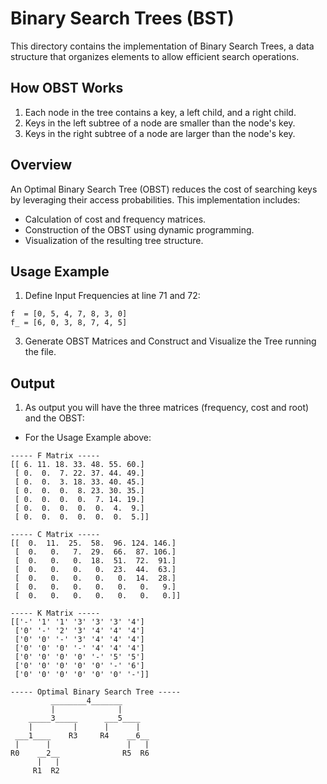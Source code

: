 # Binary Search Trees (BST)

This directory contains the implementation of Binary Search Trees, a data structure that organizes elements to allow efficient search operations.

## How OBST Works

1. Each node in the tree contains a key, a left child, and a right child.
2. Keys in the left subtree of a node are smaller than the node's key.
3. Keys in the right subtree of a node are larger than the node's key.

## Overview
An Optimal Binary Search Tree (OBST) reduces the cost of searching keys by leveraging their access probabilities. This implementation includes:
- Calculation of cost and frequency matrices.
- Construction of the OBST using dynamic programming.
- Visualization of the resulting tree structure.

## Usage Example

1. Define Input Frequencies at line 71 and 72:
```
f  = [0, 5, 4, 7, 8, 3, 0]
f_ = [6, 0, 3, 8, 7, 4, 5]
```
3. Generate OBST Matrices and Construct and Visualize the Tree running the file.

## Output

1. As output you will have the three matrices (frequency, cost and root) and the OBST:

- For the Usage Example above:
```
----- F Matrix -----
[[ 6. 11. 18. 33. 48. 55. 60.]
 [ 0.  0.  7. 22. 37. 44. 49.]
 [ 0.  0.  3. 18. 33. 40. 45.]
 [ 0.  0.  0.  8. 23. 30. 35.]
 [ 0.  0.  0.  0.  7. 14. 19.]
 [ 0.  0.  0.  0.  0.  4.  9.]
 [ 0.  0.  0.  0.  0.  0.  5.]]

----- C Matrix -----
[[  0.  11.  25.  58.  96. 124. 146.]
 [  0.   0.   7.  29.  66.  87. 106.]
 [  0.   0.   0.  18.  51.  72.  91.]
 [  0.   0.   0.   0.  23.  44.  63.]
 [  0.   0.   0.   0.   0.  14.  28.]
 [  0.   0.   0.   0.   0.   0.   9.]
 [  0.   0.   0.   0.   0.   0.   0.]]

----- K Matrix -----
[['-' '1' '1' '3' '3' '3' '4']
 ['0' '-' '2' '3' '4' '4' '4']
 ['0' '0' '-' '3' '4' '4' '4']
 ['0' '0' '0' '-' '4' '4' '4']
 ['0' '0' '0' '0' '-' '5' '5']
 ['0' '0' '0' '0' '0' '-' '6']
 ['0' '0' '0' '0' '0' '0' '-']]

----- Optimal Binary Search Tree -----
         ________4_______
         |              |
    _____3_____      ___5____
    |         |      |      |
 ___1____    R3     R4    __6__
 |      |                 |   |
R0    __2__              R5  R6
      |   |
     R1  R2

```
